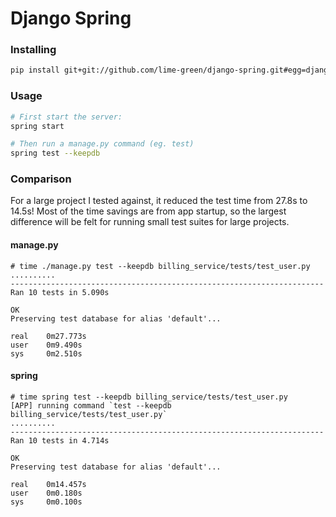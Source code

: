 # Django Spring

### Installing
```bash
pip install git+git://github.com/lime-green/django-spring.git#egg=django-spring
```


### Usage

```bash
# First start the server:
spring start

# Then run a manage.py command (eg. test)
spring test --keepdb
```


### Comparison
For a large project I tested against, it reduced the test time from 27.8s to 14.5s! Most of the time savings are from app startup, so the largest difference will be felt for running small test suites for large projects.


#### manage.py
```
# time ./manage.py test --keepdb billing_service/tests/test_user.py
..........
----------------------------------------------------------------------
Ran 10 tests in 5.090s

OK
Preserving test database for alias 'default'...

real    0m27.773s
user    0m9.490s
sys     0m2.510s
```

#### spring
```
# time spring test --keepdb billing_service/tests/test_user.py
[APP] running command `test --keepdb billing_service/tests/test_user.py`
..........
----------------------------------------------------------------------
Ran 10 tests in 4.714s

OK
Preserving test database for alias 'default'...

real    0m14.457s
user    0m0.180s
sys     0m0.100s
```

